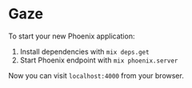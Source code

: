 # Gaze

To start your new Phoenix application:

1. Install dependencies with `mix deps.get`
2. Start Phoenix endpoint with `mix phoenix.server`

Now you can visit `localhost:4000` from your browser.
